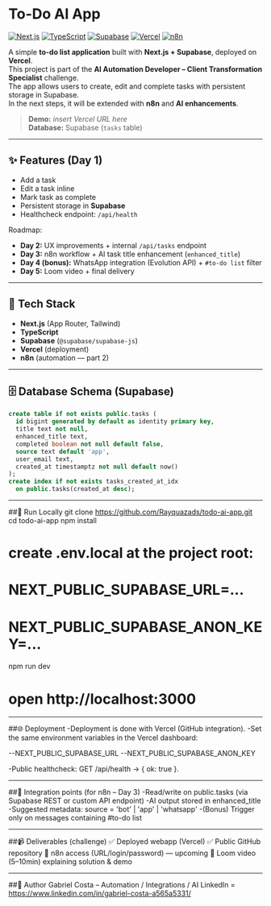 # To-Do AI App

[![Next.js](https://img.shields.io/badge/Next.js-15-black?logo=nextdotjs)](https://nextjs.org/)
[![TypeScript](https://img.shields.io/badge/TypeScript-5-3178C6?logo=typescript)](https://www.typescriptlang.org/)
[![Supabase](https://img.shields.io/badge/Supabase-Postgres-3FCF8E?logo=supabase&logoColor=white)](https://supabase.com/)
[![Vercel](https://img.shields.io/badge/Deploy-Vercel-000?logo=vercel)](https://vercel.com/)
[![n8n](https://img.shields.io/badge/Automation-n8n-F50057?logo=n8n&logoColor=white)](https://n8n.io/)

A simple **to-do list application** built with **Next.js + Supabase**, deployed on **Vercel**.  
This project is part of the **AI Automation Developer – Client Transformation Specialist** challenge.  
The app allows users to create, edit and complete tasks with persistent storage in Supabase.  
In the next steps, it will be extended with **n8n** and **AI enhancements**.

> **Demo:** _insert Vercel URL here_  
> **Database:** Supabase (`tasks` table)

---

## ✨ Features (Day 1)
- Add a task
- Edit a task inline
- Mark task as complete
- Persistent storage in **Supabase**
- Healthcheck endpoint: `/api/health`

Roadmap:
- **Day 2:** UX improvements + internal `/api/tasks` endpoint
- **Day 3:** n8n workflow + AI task title enhancement (`enhanced_title`)
- **Day 4 (bonus):** WhatsApp integration (Evolution API) + `#to-do list` filter
- **Day 5:** Loom video + final delivery

---

## 🧱 Tech Stack
- **Next.js** (App Router, Tailwind)
- **TypeScript**
- **Supabase** (`@supabase/supabase-js`)
- **Vercel** (deployment)
- **n8n** (automation — part 2)


---

## 🗄️ Database Schema (Supabase)
```sql
create table if not exists public.tasks (
  id bigint generated by default as identity primary key,
  title text not null,
  enhanced_title text,
  completed boolean not null default false,
  source text default 'app',
  user_email text,
  created_at timestamptz not null default now()
);
create index if not exists tasks_created_at_idx
  on public.tasks(created_at desc);
```

---

##🚀 Run Locally
git clone https://github.com/Rayquazads/todo-ai-app.git
cd todo-ai-app
npm install
# create .env.local at the project root:
# NEXT_PUBLIC_SUPABASE_URL=...
# NEXT_PUBLIC_SUPABASE_ANON_KEY=...
npm run dev
# open http://localhost:3000

---

##🌐 Deployment
-Deployment is done with Vercel (GitHub integration).
-Set the same environment variables in the Vercel dashboard:

--NEXT_PUBLIC_SUPABASE_URL
--NEXT_PUBLIC_SUPABASE_ANON_KEY

-Public healthcheck: GET /api/health → { ok: true }.

---

##🔌 Integration points (for n8n – Day 3)
-Read/write on public.tasks (via Supabase REST or custom API endpoint)
-AI output stored in enhanced_title
-Suggested metadata: source = 'bot' | 'app' | 'whatsapp'
-(Bonus) Trigger only on messages containing #to-do list

---

##📹 Deliverables (challenge)
✅ Deployed webapp (Vercel)
✅ Public GitHub repository
🔄 n8n access (URL/login/password) — upcoming
🔄 Loom video (5–10min) explaining solution & demo

---

##👤 Author
Gabriel Costa – Automation / Integrations / AI
LinkedIn = https://www.linkedin.com/in/gabriel-costa-a565a5331/

